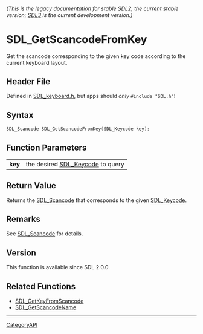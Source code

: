 ###### (This is the legacy documentation for stable SDL2, the current stable version; [SDL3](https://wiki.libsdl.org/SDL3/) is the current development version.)
# SDL_GetScancodeFromKey

Get the scancode corresponding to the given key code according to the current keyboard layout.

## Header File

Defined in [SDL_keyboard.h](https://github.com/libsdl-org/SDL/blob/SDL2/include/SDL_keyboard.h), but apps should _only_ `#include "SDL.h"`!

## Syntax

```c
SDL_Scancode SDL_GetScancodeFromKey(SDL_Keycode key);

```

## Function Parameters

|             |                                                 |
| ----------- | ----------------------------------------------- |
| **key**     | the desired [SDL_Keycode](SDL_Keycode) to query |

## Return Value

Returns the [SDL_Scancode](SDL_Scancode) that corresponds to the given
[SDL_Keycode](SDL_Keycode).

## Remarks

See [SDL_Scancode](SDL_Scancode) for details.

## Version

This function is available since SDL 2.0.0.

## Related Functions

* [SDL_GetKeyFromScancode](SDL_GetKeyFromScancode)
* [SDL_GetScancodeName](SDL_GetScancodeName)

----
[CategoryAPI](CategoryAPI)

